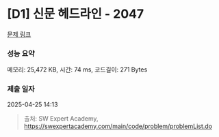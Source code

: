 # [D1] 신문 헤드라인 - 2047 

[문제 링크](https://swexpertacademy.com/main/code/problem/problemDetail.do?contestProbId=AV5QKsLaAy0DFAUq) 

### 성능 요약

메모리: 25,472 KB, 시간: 74 ms, 코드길이: 271 Bytes

### 제출 일자

2025-04-25 14:13



> 출처: SW Expert Academy, https://swexpertacademy.com/main/code/problem/problemList.do